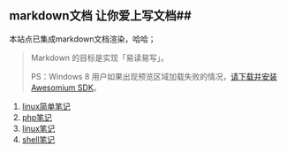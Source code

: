 ## markdown文档 让你爱上写文档##

本站点已集成markdown文档渲染，哈哈；

> Markdown 的目标是实现「易读易写」。
> 
>PS：Windows 8 用户如果出现预览区域加载失败的情况，[请下载并安装 Awesomium SDK](http://markdownpad.com/download/awesomium_v1.6.6_sdk_win.exe)。

1. [linux简单笔记](linux.md)
2. [php笔记](php/index.md)
3. [linux笔记](linux/index.md)
4. [shell笔记](shell/index.md)
